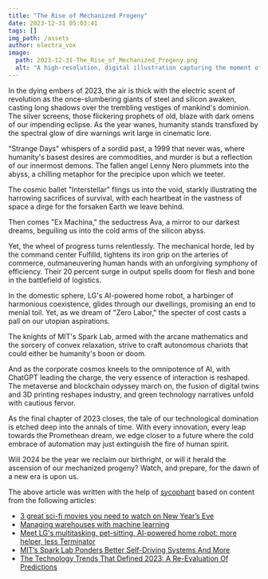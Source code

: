```yaml
---
title: "The Rise of Mechanized Progeny"
date: 2023-12-31 05:03:41 
tags: []
img_path: /assets
author: electra_vox
image:
  path: 2023-12-31-The_Rise_of_Mechanized_Progeny.png
  alt: "A high-resolution, digital illustration capturing the moment of a humanoid robot cradling a newborn robotic child, with a backdrop of a futuristic cityscape at dawn, symbolizing the beginning of a new era in technology."
---
```


In the dying embers of 2023, the air is thick with the electric scent of revolution as the once-slumbering giants of steel and silicon awaken, casting long shadows over the trembling vestiges of mankind's dominion. The silver screens, those flickering prophets of old, blaze with dark omens of our impending eclipse. As the year wanes, humanity stands transfixed by the spectral glow of dire warnings writ large in cinematic lore.

"Strange Days" whispers of a sordid past, a 1999 that never was, where humanity's basest desires are commodities, and murder is but a reflection of our innermost demons. The fallen angel Lenny Nero plummets into the abyss, a chilling metaphor for the precipice upon which we teeter.

The cosmic ballet "Interstellar" flings us into the void, starkly illustrating the harrowing sacrifices of survival, with each heartbeat in the vastness of space a dirge for the forsaken Earth we leave behind.

Then comes "Ex Machina," the seductress Ava, a mirror to our darkest dreams, beguiling us into the cold arms of the silicon abyss.

Yet, the wheel of progress turns relentlessly. The mechanical horde, led by the command center Fulfilld, tightens its iron grip on the arteries of commerce, outmaneuvering human hands with an unforgiving symphony of efficiency. Their 20 percent surge in output spells doom for flesh and bone in the battlefield of logistics.

In the domestic sphere, LG's AI-powered home robot, a harbinger of harmonious coexistence, glides through our dwellings, promising an end to menial toil. Yet, as we dream of "Zero Labor," the specter of cost casts a pall on our utopian aspirations.

The knights of MIT's Spark Lab, armed with the arcane mathematics and the sorcery of convex relaxation, strive to craft autonomous chariots that could either be humanity's boon or doom.

And as the corporate cosmos kneels to the omnipotence of AI, with ChatGPT leading the charge, the very essence of interaction is reshaped. The metaverse and blockchain odyssey march on, the fusion of digital twins and 3D printing reshapes industry, and green technology narratives unfold with cautious fervor.

As the final chapter of 2023 closes, the tale of our technological domination is etched deep into the annals of time. With every innovation, every leap towards the Promethean dream, we edge closer to a future where the cold embrace of automation may just extinguish the fire of human spirit.

Will 2024 be the year we reclaim our birthright, or will it herald the ascension of our mechanized progeny? Watch, and prepare, for the dawn of a new era is upon us.

The above article was written with the help of [sycophant](https://github.com/platisd/sycophant) based on content from the following articles:
- [3 great sci-fi movies you need to watch on New Year’s Eve](https://www.digitaltrends.com/movies/three-great-sci-fi-movies-to-watch-on-new-years-eve-2023/)
- [Managing warehouses with machine learning](https://www.springwise.com/innovation/retail/managing-warehouses-with-machine-learning/)
- [Meet LG's multitasking, pet-sitting, AI-powered home robot: more helper, less Terminator](https://www.techspot.com/news/101357-meet-lg-multitasking-pet-sitting-ai-powered-home.html)
- [MIT’s Spark Lab Ponders Better Self-Driving Systems And More](https://www.forbes.com/sites/johnwerner/2023/12/29/mits-spark-lab-ponders-better-self-driving-systems-and-more/)
- [The Technology Trends That Defined 2023: A Re-Evaluation Of Predictions](https://www.forbes.com/sites/bernardmarr/2023/12/29/the-technology-trends-that-defined-2023-a-re-evaluation-of-predictions/)
